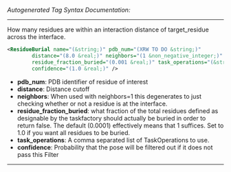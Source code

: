 <!-- THIS IS AN AUTOGENERATED FILE: Don't edit it directly, instead change the schema definition in the code itself. -->

_Autogenerated Tag Syntax Documentation:_

---
How many residues are within an interaction distance of target_residue across the interface.

```xml
<ResidueBurial name="(&string;)" pdb_num="(XRW TO DO &string;)"
        distance="(8.0 &real;)" neighbors="(1 &non_negative_integer;)"
        residue_fraction_buried="(0.001 &real;)" task_operations="(&string;)"
        confidence="(1.0 &real;)" />
```

-   **pdb_num**: PDB identifier of residue of interest
-   **distance**: Distance cutoff
-   **neighbors**: When used with neighbors=1 this degenerates to just checking whether or not a residue is at the interface.
-   **residue_fraction_buried**: what fraction of the total residues defined as designable by the taskfactory should actually be buried in order to return false. The default (0.0001) effectively means that 1 suffices. Set to 1.0 if you want all residues to be buried.
-   **task_operations**: A comma separated list of TaskOperations to use.
-   **confidence**: Probability that the pose will be filtered out if it does not pass this Filter

---
